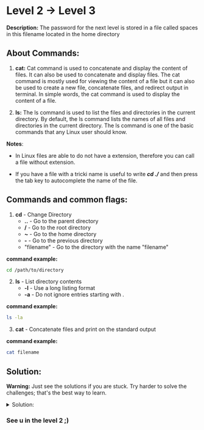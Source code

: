 # Level 2 -> Level 3

**Description:** The password for the next level is stored in a file called spaces in this filename located in the home directory


## About Commands:
1. **cat:** Cat command is used to concatenate and display the content of files. It can also be used to concatenate and display files. The cat command is mostly used for viewing the content of a file but it can also be used to create a new file, concatenate files, and redirect output in terminal. 
In simple words, the cat command is used to display the content of a file.

2. **ls:** The ls command is used to list the files and directories in the current directory. By default, the ls command lists the names of all files and directories in the current directory. The ls command is one of the basic commands that any Linux user should know.

**Notes**:
- In Linux files are able to do not have a extension, therefore you can call a file without extension.

- If you have a file with a tricki name is useful to write ***cd ./*** and then press the tab key to autocomplete the name of the file.

## Commands and common flags:

1. **cd** - Change Directory
    * **..** - Go to the parent directory
    * **/** - Go to the root directory
    * **~** - Go to the home directory
    * **-** - Go to the previous directory
    * "filename" - Go to the directory with the name "filename"

**command example:**

```bash
cd /path/to/directory
```

2. **ls** - List directory contents
    * **-l** - Use a long listing format
    * **-a** - Do not ignore entries starting with .


**command example:**

```bash
ls -la
```


3. **cat** - Concatenate files and print on the standard output

**command example:**

```bash
cat filename
```



## Solution:

**Warning:** Just see the solutions if you are stuck. Try harder to solve the challenges; that's the best way to learn.

<details>
<summary>Solution:</summary>

(optional) You can use the following command to list all files in the current directory:

```bash
ls -la
```


1. Once you are in the bandit2 level, write the following command:

```bash
cat ./spaces\ in\ this\ filename 
```

**Tip:** in the terminal just write cd ./spa and press tab to autocomplete the name of the file; using bash is a very common practice use tab ket to autocomplete teh name of the file.

2. The password for the next level will be displayed.

***Password: MNk8KNH3Usiio41PRUEoDFPqfxLPlSmx***

</details>

### See u in the level 2 ;)
